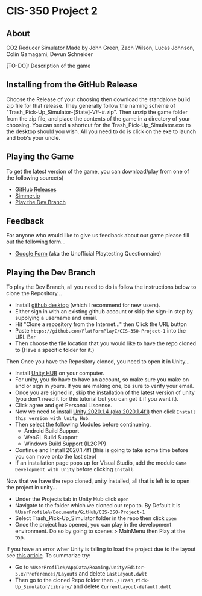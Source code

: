 # CIS-350 Project 2

## About
CO2 Reducer Simulator Made by John Green, Zach Wilson, Lucas Johnson, Colin Gamagami, Devun Schneider

[TO-DO]: Description of the game

## Installing from the GitHub Release
Choose the Release of your choosing then download the standalone build zip file for that release. They generally follow the naming scheme of "Trash_Pick-Up_Simulator-[State]-V#-#.zip". Then unzip the game folder from the zip file, and place the contents of the game in a directory of your choosing.
You can send a shortcut for the Trash_Pick-Up_Simulator.exe to the desktop should you wish.
All you need to do is click on the exe to launch and bob's your uncle.

## Playing the Game
To get the latest version of the game, you can download/play from one of the following source(s)

- [GitHub Releases](https://github.com/PlatFormPlayZ/CIS-350-Project-2/releases)
- [Simmer.io](https://simmer.io/@Ronis/)
- [Play the Dev Branch](https://github.com/PlatFormPlayZ/CIS-350-Project-2/blob/main/README.md#playing-the-dev-branch)

## Feedback
For anyone who would like to give us feedback about our game please fill out the following form...
- [Google Form](https://forms.gle/KNsvzmTyPs784A7j9) (aka the Unofficial Playtesting Questionnaire)

## Playing the Dev Branch
To play the Dev Branch, all you need to do is follow the instructions below to clone the Repository...
- Install [github desktop](https://desktop.github.com/) (which I recommend for new users). 
- Either sign in with an existing github account or skip the sign-in step by supplying a username and email.
- Hit "Clone a repository from the Internet..." then Click the URL button
- Paste `https://github.com/PlatFormPlayZ/CIS-350-Project-1` into the URL Bar
- Then choose the file location that you would like to have the repo cloned to (Have a specific folder for it.)

Then Once you have the Repository cloned, you need to open it in Unity...
- Install [Unity HUB](https://public-cdn.cloud.unity3d.com/hub/prod/UnityHubSetup.exe) on your computer.
- For unity, you do have to have an account, so make sure you make on and or sign in yours. If you are making one, be sure to verify your email.
- Once you are signed in, skip the installation of the latest version of unity (you don't need it for this tutorial but you can get it if you want it).
- Click agree and get Personal Liscense.
- Now we need to install [Unity 2020.1.4 (aka 2020.1.4f1)](https://unity3d.com/unity/whats-new/2020.1.4) then click `Install this version with Unity Hub`.
- Then select the following Modules before continueing, 
  - Android Build Support
  - WebGL Build Support
  - Windows Build Support (IL2CPP)
- Continue and Install 2020.1.4f1 (this is going to take some time before you can move onto the last step)
- If an installation page pops up for Visual Studio, add the module `Game Development with Unity` before clicking `Install`.

Now that we have the repo cloned, unity installed, all that is left is to open the project in unity...
- Under the Projects tab in Unity Hub click `open`
- Navigate to the folder which we cloned our repo to. By Default it is `%UserProfile%/Documents/GitHub/CIS-350-Project-1`
- Select Trash_Pick-Up_Simulator folder in the repo then click `open`
- Once the project has opened, you can play in the development environment. Do so by going to scenes > MainMenu then Play at the top.

If you have an error wher Unity is failing to load the project due to the layout see [this article](https://answers.unity.com/questions/1712501/stuck-in-failed-to-load-window-layout-loop.html).
To summarize try:
- Go to `%UserProfile%/AppData/Roaming/Unity/Editor-5.x/Preferences/Layouts` and delete `LastLayout.dwlt`
- Then go to the cloned Repo folder then  `./Trash_Pick-Up_Simulator/Library/` and delete `CurrentLayout-default.dwlt`
